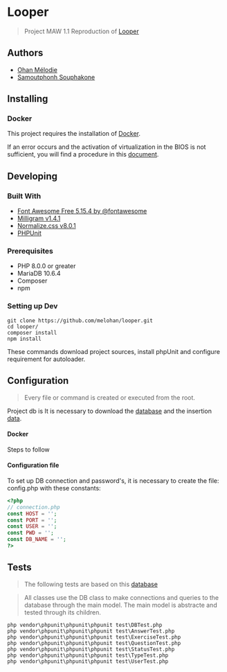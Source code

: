 # Looper

> Project MAW 1.1
> Reproduction of [Looper](https://stormy-plateau-54488.herokuapp.com)

## Authors

- [Ohan Mélodie](https://github.com/melohan)
- [Samoutphonh Souphakone](https://github.com/Souphakone)

## Installing

### Docker

This project requires the installation of [Docker](https://www.docker.com/products/docker-desktop).

If an error occurs and the activation of virtualization in the BIOS is not sufficient, you will find a procedure in
this [document](https://docs.microsoft.com/fr-fr/windows/wsl/install-manual).

## Developing

### Built With

- [Font Awesome Free 5.15.4 by @fontawesome](https://fontawesome.com)
- [Milligram v1.4.1](https://milligram.io)
- [Normalize.css v8.0.1](github.com/necolas/normalize.css)
- [PHPUnit](https://phpunit.de/getting-started/phpunit-9.html)

### Prerequisites

- PHP 8.0.0 or greater
- MariaDB 10.6.4
- Composer
- npm

### Setting up Dev

```shell
git clone https://github.com/melohan/looper.git
cd looper/
composer install
npm install
```

These commands download project sources, install phpUnit and configure requirement for autoloader.

## Configuration

> Every file or command is created or executed from the root.

Project db is It is necessary to download
the [database](https://github.com/melohan/looper/tree/develop/Documentation/Db) and the
insertion [data](https://github.com/melohan/looper/tree/develop/Documentation/Db).

#### Docker

Steps to follow

#### Configuration file

To set up DB connection and password's, it is necessary to create the file: config.php with these constants:

```php
<?php
// connection.php
const HOST = '';
const PORT = '';
const USER = '';
const PWD = '';
const DB_NAME = '';
?>  
```

## Tests

> The following tests are based on this [database](https://github.com/melohan/looper/tree/develop/tests/db) 

> All classes use the DB class to make connections and queries to the database through the main model. The main model is abstracte and tested through its children.

```shell
php vendor\phpunit\phpunit\phpunit test\DBTest.php
php vendor\phpunit\phpunit\phpunit test\AnswerTest.php
php vendor\phpunit\phpunit\phpunit test\ExerciseTest.php
php vendor\phpunit\phpunit\phpunit test\QuestionTest.php
php vendor\phpunit\phpunit\phpunit test\StatusTest.php
php vendor\phpunit\phpunit\phpunit test\TypeTest.php
php vendor\phpunit\phpunit\phpunit test\UserTest.php
```
 
